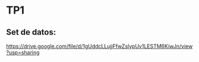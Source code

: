 # TP1 

## Set de datos:

https://drive.google.com/file/d/1gUddcLLujjFfwZslypUv1LESTM6KiwJn/view?usp=sharing

